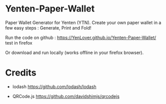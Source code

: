 # Yenten-Paper-Wallet
Paper Wallet Generator for Yenten (YTN). Create your own paper wallet in a few easy steps : Generate, Print and Fold!

Run the code on github :
https://YenLover.github.io/Yenten-Paper-Wallet/
test in firefox

Or download and run locally (works offline in your firefox browser).

# Credits

- lodash
https://github.com/lodash/lodash

- QRCode.js
https://github.com/davidshimjs/qrcodejs

